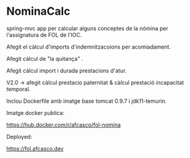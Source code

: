 # NominaCalc

spring-mvc app per calcular alguns conceptes de la nómina per l'assignatura de FOL
de l'IOC.

Afegit el càlcul d'imports d'indemnitzacoions per acomiadament.

Afegit càlcul de "la quitança" .

Afegit càlcul import i durada prestacions d'atur.

V2.0 -> afegit càlcul prestacio paternitat & càlcul prestació incapacitat temporal.

Inclou Dockerfile amb imatge base tomcat 0.9.7 i jdk11-temurin.

Imatge docker publica:

https://hub.docker.com/r/afcasco/fol-nomina

Deployed:

https://fol.afcasco.dev
